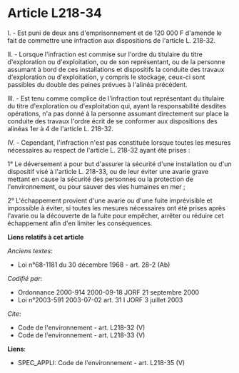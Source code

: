 # Article L218-34

I. - Est puni de deux ans d'emprisonnement et de 120 000 F d'amende le fait de commettre une infraction aux dispositions de
l'article L. 218-32.

II. - Lorsque l'infraction est commise sur l'ordre du titulaire du titre d'exploration ou d'exploitation, ou de son
représentant, ou de la personne assumant à bord de ces installations et dispositifs la conduite des travaux d'exploration ou
d'exploitation, y compris le stockage, ceux-ci sont passibles du double des peines prévues à l'alinéa précédent.

III. - Est tenu comme complice de l'infraction tout représentant du titulaire du titre d'exploration ou d'exploitation qui,
ayant la responsabilité desdites opérations, n'a pas donné à la personne assumant directement sur place la conduite des
travaux l'ordre écrit de se conformer aux dispositions des alinéas 1er à 4 de l'article L. 218-32.

IV. - Cependant, l'infraction n'est pas constituée lorsque toutes les mesures nécessaires au respect de l'article L. 218-32
ayant été prises :

1° Le déversement a pour but d'assurer la sécurité d'une installation ou d'un dispositif visé à l'article L. 218-33, ou de
leur éviter une avarie grave mettant en cause la sécurité des personnes ou la protection de l'environnement, ou pour sauver
des vies humaines en mer ;

2° L'échappement provient d'une avarie ou d'une fuite imprévisible et impossible à éviter, si toutes les mesures nécessaires
ont été prises après l'avarie ou la découverte de la fuite pour empêcher, arrêter ou réduire cet échappement afin d'en
limiter les conséquences.

**Liens relatifs à cet article**

_Anciens textes_:

  - Loi n°68-1181 du 30 décembre 1968 - art. 28-2 (Ab)

_Codifié par_:

  - Ordonnance 2000-914 2000-09-18 JORF 21 septembre 2000
  - Loi n°2003-591 2003-07-02 art. 31 I JORF 3 juillet 2003

_Cite_:

  - Code de l'environnement - art. L218-32 (V)
  - Code de l'environnement - art. L218-33 (V)

**Liens**:

  - SPEC_APPLI: Code de l'environnement - art. L218-35 (V)
